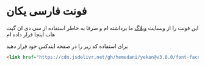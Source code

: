 # فونت فارسی یکان

این فونت را از وبسایت [وبلاگ](http://weblogma.com/) ما برداشته ام و صرفا به خاطر استفاده از سی دی ان گیت هاب اینجا قرار داده ام

برای استفاده کد زیر را در صفحه ایندکس خود قرار دهید

```html
<link href="https://cdn.jsdelivr.net/gh/hemedani/yekan@v3.0.0/font-face.css" rel="stylesheet" type="text/css" />
```
